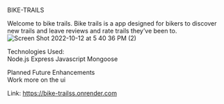 BIKE-TRAILS

Welcome to bike trails. Bike trails is a app designed for bikers to discover new trails and leave reviews and rate trails they’ve been to.<br>
![Screen Shot 2022-10-12 at 5 40 36 PM (2)](https://user-images.githubusercontent.com/106210761/195690076-b1b2846a-2af2-42df-b988-9a67663989ad.png)

 Technologies Used:<br>
Node.js
Express
Javascript
Mongoose

Planned Future Enhancements<br>
Work more on the ui


Link: https://bike-trailss.onrender.com
